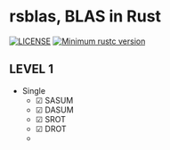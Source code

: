 # rsblas, BLAS in Rust

[![LICENSE](https://img.shields.io/badge/license-MIT-blue.svg)](LICENSE)
[![Minimum rustc version](https://img.shields.io/badge/rustc-1.52.1+-lightgray.svg)](#rust-version-requirements)

## LEVEL 1
- Single
  - &#9745; SASUM
  - &#9745; DASUM
  - &#9745; SROT
  - &#9745; DROT
  - 
